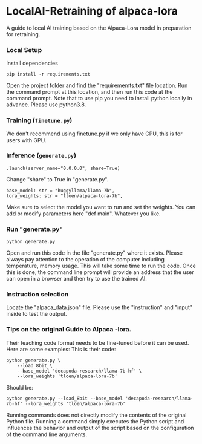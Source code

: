 # LocalAI-Retraining of alpaca-lora
A guide to local AI training based on the Alpaca-Lora model in preparation for retraining.

### Local Setup

 Install dependencies
```
pip install -r requirements.txt
```
    
Open the project folder and find the "requirememts.txt" file location. Run the command prompt at this location, and then run this code at the command prompt. Note that to use pip you need to install python locally in advance. Please use python3.8.


### Training (`finetune.py`)

We don't recommend using finetune.py if we only have CPU, this is for users with GPU.


### Inference (`generate.py`)

```
.launch(server_name="0.0.0.0", share=True)
```
Change "share" to True in "generate.py".

```
base_model: str = "huggyllama/llama-7b",
lora_weights: str = "tloen/alpaca-lora-7b",
```
Make sure to select the model you want to run and set the weights. You can add or modify parameters here "def main". Whatever you like.

### Run "generate.py"

 ```
 python generate.py
 ```
Open and run this code in the file "generate.py" where it exists. Please always pay attention to the operation of the computer including temperature, memory usage. This will take some time to run the code. Once this is done, the command line prompt will provide an address that the user can open in a browser and then try to use the trained AI.

### Instruction selection

Locate the "alpaca_data.json" file. Please use the "instruction" and "input" inside to test the output.

### Tips on the original Guide to Alpaca -lora.

Their teaching code format needs to be fine-tuned before it can be used. Here are some examples:
This is their code:

```
python generate.py \
    --load_8bit \
    --base_model 'decapoda-research/llama-7b-hf' \
    --lora_weights 'tloen/alpaca-lora-7b'
```
Should be:

```
python generate.py --load_8bit --base_model 'decapoda-research/llama-7b-hf' --lora_weights 'tloen/alpaca-lora-7b'
```

Running commands does not directly modify the contents of the original Python file. Running a command simply executes the Python script and influences the behavior and output of the script based on the configuration of the command line arguments.
